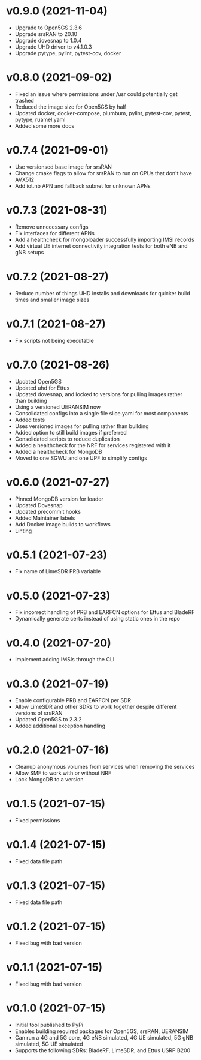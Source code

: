 # v0.9.0 (2021-11-04)

* Upgrade to Open5GS 2.3.6
* Upgrade srsRAN to 20.10
* Upgrade dovesnap to 1.0.4
* Upgrade UHD driver to v4.1.0.3
* Upgrade pytype, pylint, pytest-cov, docker

# v0.8.0 (2021-09-02)

* Fixed an issue where permissions under /usr could potentially get trashed
* Reduced the image size for Open5GS by half
* Updated docker, docker-compose, plumbum, pylint, pytest-cov, pytest, pytype, ruamel.yaml
* Added some more docs

# v0.7.4 (2021-09-01)

* Use versionsed base image for srsRAN
* Change cmake flags to allow for srsRAN to run on CPUs that don't have AVX512
* Add iot.nb APN and fallback subnet for unknown APNs

# v0.7.3 (2021-08-31)

* Remove unnecessary configs
* Fix interfaces for different APNs
* Add a healthcheck for mongoloader successfully importing IMSI records
* Add virtual UE internet connectivity integration tests for both eNB and gNB setups

# v0.7.2 (2021-08-27)

* Reduce number of things UHD installs and downloads for quicker build times and smaller image sizes

# v0.7.1 (2021-08-27)

* Fix scripts not being executable

# v0.7.0 (2021-08-26)

* Updated Open5GS
* Updated uhd for Ettus
* Updated dovesnap, and locked to versions for pulling images rather than building
* Using a versioned UERANSIM now
* Consolidated configs into a single file slice.yaml for most components
* Added tests
* Uses versioned images for pulling rather than building
* Added option to still build images if preferred
* Consolidated scripts to reduce duplication
* Added a healthcheck for the NRF for services registered with it
* Added a healthcheck for MongoDB
* Moved to one SGWU and one UPF to simplify configs

# v0.6.0 (2021-07-27)

* Pinned MongoDB version for loader
* Updated Dovesnap
* Updated precommit hooks
* Added Maintainer labels
* Add Docker image builds to workflows
* Linting

# v0.5.1 (2021-07-23)

* Fix name of LimeSDR PRB variable

# v0.5.0 (2021-07-23)

* Fix incorrect handling of PRB and EARFCN options for Ettus and BladeRF
* Dynamically generate certs instead of using static ones in the repo

# v0.4.0 (2021-07-20)

* Implement adding IMSIs through the CLI

# v0.3.0 (2021-07-19)

* Enable configurable PRB and EARFCN per SDR
* Allow LimeSDR and other SDRs to work together despite different versions of srsRAN
* Updated Open5GS to 2.3.2
* Added additional exception handling

# v0.2.0 (2021-07-16)

* Cleanup anonymous volumes from services when removing the services
* Allow SMF to work with or without NRF
* Lock MongoDB to a version

# v0.1.5 (2021-07-15)

* Fixed permissions

# v0.1.4 (2021-07-15)

* Fixed data file path

# v0.1.3 (2021-07-15)

* Fixed data file path

# v0.1.2 (2021-07-15)

* Fixed bug with bad version

# v0.1.1 (2021-07-15)

* Fixed bug with bad version

# v0.1.0 (2021-07-15)

* Initial tool published to PyPi
* Enables building required packages for Open5GS, srsRAN, UERANSIM
* Can run a 4G and 5G core, 4G eNB simulated, 4G UE simulated, 5G gNB simulated, 5G UE simulated
* Supports the following SDRs: BladeRF, LimeSDR, and Ettus USRP B200
